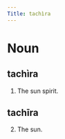 ```yaml
---
Title: tachìra
---
```


Noun
================================

tachìra
----------------

1. The sun spirit.

tachīra
----------------
2. The sun.
